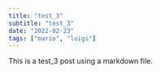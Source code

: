 ```yaml
---
title: "test_3"
subtitle: "test_3"
date: "2022-02-23"
tags: ["mario", "luigi"]
---
```

This is a test_3 post using a markdown file.
